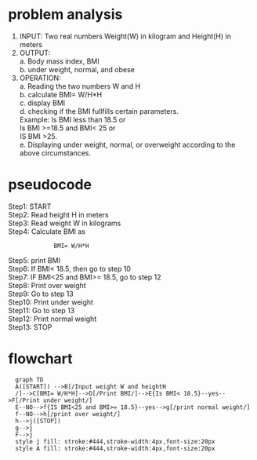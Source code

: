 # problem analysis
1. INPUT: Two real numbers Weight(W) in kilogram and Height(H) in meters  
2. OUTPUT:  
    a. Body mass index, BMI  
    b. under weight, normal, and obese
3. OPERATION:  
    a. Reading the two numbers W and H  
    b. calculate BMI= W/H*H  
    c. display BMI  
    d. checking if the BMI fullfills certain parameters.  
    Example: Is BMI less than 18.5 or  
             Is BMI >=18.5 and BMI< 25 or  
             IS BMI >25.  
    e. Displaying under weight, normal, or overweight according to the above circumstances.  
# pseudocode 
Step1: START  
Step2: Read height H in meters  
Step3: Read weight W in kilograms  
Step4: Calculate BMI as  
  
                 BMI= W/H*H  
Step5: print BMI  
Step6: If BMI< 18.5, then go to step 10  
Step7: IF BMI<25 and BMI>= 18.5, go to step 12  
Step8: Print over weight  
Step9: Go to step 13  
Step10: Print under weight  
Step11: Go to step 13  
Step12: Print normal weight  
Step13: STOP  
# flowchart   
```mermaid
  graph TD  
  A([START]) -->B[/Input weight W and heightH  
  /]-->C[BMI= W/H*H]-->D[/Print BMI/]-->E{Is BMI< 18.5}--yes-->F[/Print under weight/]  
  E--NO-->f{IS BMI<25 and BMI>= 18.5}--yes-->g[/print normal weight/]  
  f--NO-->h[/print over weight/]
  h-->j([STOP])  
  g-->j
  F-->j  
  style j fill: stroke:#444,stroke-width:4px,font-size:20px  
  style A fill: stroke:#444,stroke-width:4px,font-size:20px  

    




